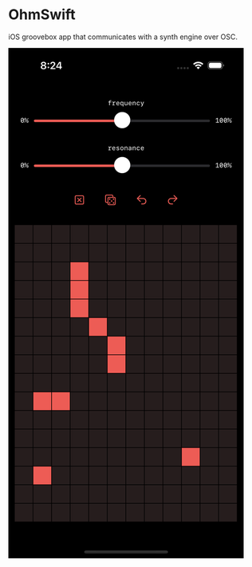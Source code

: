 # OhmSwift

iOS groovebox app that communicates with a synth engine over OSC.

![screenshot](screenshot.png)
